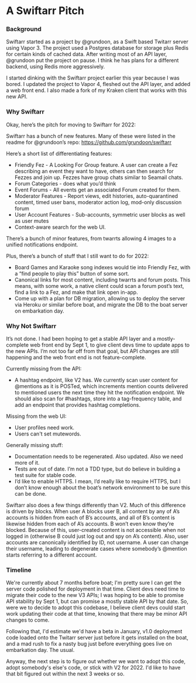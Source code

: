# A Swiftarr Pitch

### Background

Swiftarr started as a project by @grundoon, as a Swift based Twitarr server using Vapor 3. The project used a Postgres database for storage plus Redis for certain kinds of cached data. After writing most of an API layer, @grundoon put the project on pause. I think he has plans for a different backend, using Redis more aggressively.

I started dinking with the Swiftarr project earlier this year because I was bored. I updated the project to Vapor 4, fleshed out the API layer, and added a web front end. I also made a fork of my Kraken client that works with this new API.

### Why Swiftarr

Okay, here’s the pitch for moving to Swiftarr for 2022:

Swiftarr has a bunch of new features. Many of these were listed in the readme for @grundoon’s repo: https://github.com/grundoon/swiftarr

Here’s a short list of differentiating features:

* Friendly Fez - A Looking For Group feature. A user can create a Fez describing an event they want to have, others can then search for Fezzes and join up. Fezzes have group chats similar to Seamail chats. 
* Forum Categories - does what you’d think
* Event Forums - All events get an associated Forum created for them.
* Moderator Features - Report views, edit histories, auto-quarantined content, timed user bans, moderator action log, mod-only discussion forum
* User Account Features - Sub-accounts, symmetric user blocks as well as user mutes
* Context-aware search for the web UI. 

There’s a bunch of minor features, from twarrts allowing 4 images to a unified notifications endpoint.

Plus, there’s a bunch of stuff that I still want to do for 2022:

* Board Games and Karaoke song indexes would tie into Friendly Fez, with a “find people to play this” button of some sort.
* Canonical links for most content, including twarrts and forum posts. This means, with some work, a native client could scan a forum post’s text, find a link to a Fez, and make that link open in-app.
* Come up with a plan for DB migration, allowing us to deploy the server via Heroku or similar before boat, and migrate the DB to the boat server on embarkation day.

### Why Not Swiftarr

It’s not done. I had been hoping to get a stable API layer and a mostly-complete web front end by Sept 1, to give client devs time to update apps to the new APIs. I’m not too far off from that goal, but API changes are still happening and the web front end is not feature-complete.

Currently missing from the API:

* A hashtag endpoint, like V2 has. We currently scan user content for @mentions as it is POSTed, which increments mention counts delivered to mentioned users the next time they hit the notification endpoint. We should also scan for #hashtags, store into a tag-frequency table, and add an endpoint that provides hashtag completions.

Missing from the web UI:

* User profiles need work.
* Users can't set mutewords.

Generally missing stuff:

* Documentation needs to be regenerated. Also updated. Also we need more of it.
* Tests are out of date. I’m not a TDD type, but do believe in building a test suite for stable code.
* I’d like to enable HTTPS. I mean, I’d really like to require HTTPS, but I don’t know enough about the boat’s network environment to be sure this can be done.

Swiftarr also does a few things differently than V2. Much of this difference is driven by blocks. When user A blocks user B, all content by any of A’s accounts is hidden from each of B’s accounts, and all of B’s content is likewise hidden from each of A’s accounts. B won’t even know they’re blocked. Because of this, user-created content is not accessible when not logged in (otherwise B could just log out and spy on A’s content). Also, user accounts are canonically identified by ID, not username. A user can change their username, leading to degenerate cases where somebody’s @mention starts referring to a different account.

### Timeline

We're currently about 7 months before boat; I'm pretty sure I can get the server code polished for deployment in that time. Client devs need time to migrate their code to the new V3 APIs; I was hoping to be able to promise API stability by Sept 1, but can promise a mostly stable API by that date. So, were we to decide to adopt this codebase, I believe client devs could start work updating their code at that time, knowing that there may be minor API changes to come.

Following that, I'd estimate we'd have a beta in January, v1.0 deployment code loaded onto the Twitarr server just before it gets installed on the boat, and a mad rush to fix a nasty bug just before everything goes live on embarkation day. The usual.

Anyway, the next step is to figure out whether we want to adopt this code, adopt somebody's else's code, or stick with V2 for 2022. I'd like to have that bit figured out within the next 3 weeks or so.